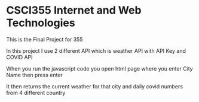 # CSCI355 Internet and Web Technologies



This is the Final Project for 355 <P>
  In this project I use 2 different API which is weather API with API Key and COVID API<p>
  When you run the javascript code you open html page where you enter City Name then press enter <p>
  It then returns the current weather for that city and daily covid numbers from 4 different country 
